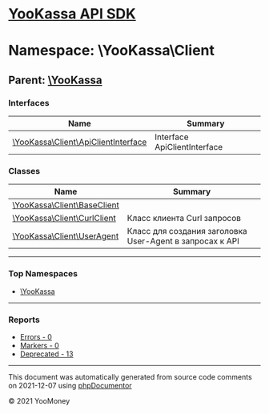 # [YooKassa API SDK](../home.md)

# Namespace: \YooKassa\Client

## Parent: [\YooKassa](../namespaces/yookassa.md)

### Interfaces

| Name | Summary |
| ---- | ------- |
| [\YooKassa\Client\ApiClientInterface](../classes/YooKassa-Client-ApiClientInterface.md) | Interface ApiClientInterface |

### Classes

| Name | Summary |
| ---- | ------- |
| [\YooKassa\Client\BaseClient](../classes/YooKassa-Client-BaseClient.md) |  |
| [\YooKassa\Client\CurlClient](../classes/YooKassa-Client-CurlClient.md) | Класс клиента Curl запросов |
| [\YooKassa\Client\UserAgent](../classes/YooKassa-Client-UserAgent.md) | Класс для создания заголовка User-Agent в запросах к API |

---

### Top Namespaces

* [\YooKassa](../namespaces/yookassa.md)

---

### Reports
* [Errors - 0](../reports/errors.md)
* [Markers - 0](../reports/markers.md)
* [Deprecated - 13](../reports/deprecated.md)

---

This document was automatically generated from source code comments on 2021-12-07 using [phpDocumentor](http://www.phpdoc.org/)

&copy; 2021 YooMoney